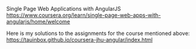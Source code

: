 Single Page Web Applications with AngularJS 
https://www.coursera.org/learn/single-page-web-apps-with-angularjs/home/welcome

Here is my solutions to the assignments for the course mentioned above:
https://tauinbox.github.io/coursera-jhu-angular/index.html

